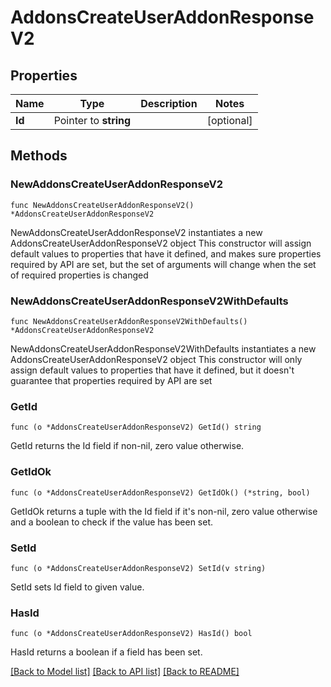 # AddonsCreateUserAddonResponseV2

## Properties

Name | Type | Description | Notes
------------ | ------------- | ------------- | -------------
**Id** | Pointer to **string** |  | [optional] 

## Methods

### NewAddonsCreateUserAddonResponseV2

`func NewAddonsCreateUserAddonResponseV2() *AddonsCreateUserAddonResponseV2`

NewAddonsCreateUserAddonResponseV2 instantiates a new AddonsCreateUserAddonResponseV2 object
This constructor will assign default values to properties that have it defined,
and makes sure properties required by API are set, but the set of arguments
will change when the set of required properties is changed

### NewAddonsCreateUserAddonResponseV2WithDefaults

`func NewAddonsCreateUserAddonResponseV2WithDefaults() *AddonsCreateUserAddonResponseV2`

NewAddonsCreateUserAddonResponseV2WithDefaults instantiates a new AddonsCreateUserAddonResponseV2 object
This constructor will only assign default values to properties that have it defined,
but it doesn't guarantee that properties required by API are set

### GetId

`func (o *AddonsCreateUserAddonResponseV2) GetId() string`

GetId returns the Id field if non-nil, zero value otherwise.

### GetIdOk

`func (o *AddonsCreateUserAddonResponseV2) GetIdOk() (*string, bool)`

GetIdOk returns a tuple with the Id field if it's non-nil, zero value otherwise
and a boolean to check if the value has been set.

### SetId

`func (o *AddonsCreateUserAddonResponseV2) SetId(v string)`

SetId sets Id field to given value.

### HasId

`func (o *AddonsCreateUserAddonResponseV2) HasId() bool`

HasId returns a boolean if a field has been set.


[[Back to Model list]](../README.md#documentation-for-models) [[Back to API list]](../README.md#documentation-for-api-endpoints) [[Back to README]](../README.md)


